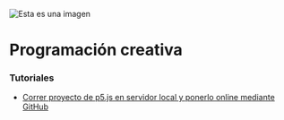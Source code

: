 ![Esta es una imagen](https://github.com/jaimander/nd-programacioncreativa/blob/main/docs/portada-gh-code-05.png)
# Programación creativa 

### Tutoriales
- [Correr proyecto de p5.js en servidor local y ponerlo online mediante GitHub](https://github.com/jaimander/nd-programacioncreativa/wiki/p5.js-en-servidor-local-y-ponerlo-en-l%C3%ADnea-usando-GitHub)

